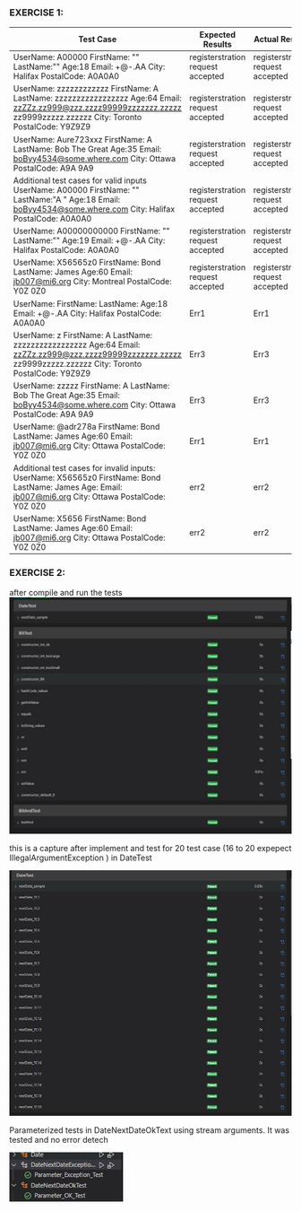 ### EXERCISE 1:

| Test Case | Expected Results | Actual Results | Verdict (Pass, Fail,Inconclusive) |
|-|-|-|-|
| UserName: A00000 FirstName: "" LastName:"" Age:18 Email: +@-.AA City: Halifax PostalCode: A0A0A0 | registerstration request accepted | registerstration request accepted | Pass |
| UserName: zzzzzzzzzzzz FirstName: A LastName: zzzzzzzzzzzzzzzzz Age:64 Email: zzZZz.zz999@zzz.zzzz99999zzzzzzz.zzzzz zz9999zzzzz.zzzzzz City: Toronto PostalCode: Y9Z9Z9 | registerstration request accepted | registerstration request accepted | Pass |
| UserName: Aure723xxz FirstName: A LastName: Bob The Great Age:35 Email: boByy4534@some.where.com City: Ottawa PostalCode: A9A 9A9 | registerstration request accepted | registerstration request accepted | Pass |
| Additional test cases for valid inputs   UserName: A00000 FirstName: "" LastName:"A        " Age:18 Email: boByy4534@some.where.com City: Halifax PostalCode: A0A0A0 | registerstration request accepted | registerstration request accepted | Pass |
| UserName: A00000000000 FirstName: "" LastName:"" Age:19 Email: +@-.AA City: Halifax PostalCode: A0A0A0 | registerstration request accepted | registerstration request accepted | Pass |
| UserName: X56565z0 FirstName: Bond LastName: James Age:60 Email: jb007@mi6.org City: Montreal PostalCode: Y0Z 0Z0 | registerstration request accepted | registerstration request accepted | Pass |
| UserName:  FirstName:  LastName:  Age:18 Email: +@-.AA City: Halifax PostalCode: A0A0A0 | Err1 | Err1 | Pass |
| UserName: z FirstName: A LastName: zzzzzzzzzzzzzzzzz Age:64 Email: zzZZz.zz999@zzz.zzzz99999zzzzzzz.zzzzz zz9999zzzzz.zzzzzz City: Toronto PostalCode: Y9Z9Z9 | Err3 | Err3 | Pass |
| UserName: zzzzz FirstName: A LastName: Bob The Great Age:35 Email: boByy4534@some.where.com City: Ottawa PostalCode: A9A 9A9 | Err3 | Err3 | Pass |
| UserName: @adr278a FirstName: Bond LastName: James Age:60 Email: jb007@mi6.org City: Ottawa PostalCode: Y0Z 0Z0 | Err1 | Err1 | Pass |
| Additional test cases for invalid inputs:   UserName: X56565z0 FirstName: Bond LastName: James Age: Email: jb007@mi6.org City: Ottawa PostalCode: Y0Z 0Z0 | err2 | err2 | pass |
| UserName: X5656 FirstName: Bond LastName: James Age:60 Email: jb007@mi6.org City: Ottawa PostalCode: Y0Z 0Z0 | err2 | err2 | pass |



### EXERCISE 2:
after compile and run the tests
![after compile and run the tests](assets/Capturetestforex2.JPG)


this is a capture after implement and test for 20 test case (16 to 20 expepect IllegalArgumentException ) in DateTest


![after compile and run the tests](assets/after_implement_datetest.JPG)

Parameterized tests in DateNextDateOkText using stream arguments. It was tested and no error detech

![after compile and run the tests](assets/exercise2_test.JPG)